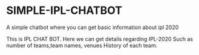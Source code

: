 # SIMPLE-IPL-CHATBOT
A simple chatbot where you can get basic information about ipl 2020


This is IPL CHAT BOT.
Here we can get details regarding IPL-2020
Such as number of teams,team names, venues
History of each team.
